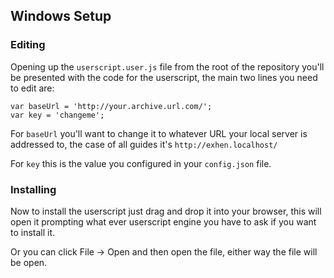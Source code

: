 Windows Setup
---

### Editing

Opening up the `userscript.user.js` file from the root of the repository you'll be presented with the code for the userscript, the main two lines you need to edit are:

	var baseUrl = 'http://your.archive.url.com/';
	var key = 'changeme';

For `baseUrl` you'll want to change it to whatever URL your local server is addressed to, the case of all guides it's `http://exhen.localhost/`

For `key` this is the value you configured in your `config.json` file.


### Installing

Now to install the userscript just drag and drop it into your browser, this will open it prompting what ever userscript engine you have to ask if you want to install it.

Or you can click File -> Open and then open the file, either way the file will be open.